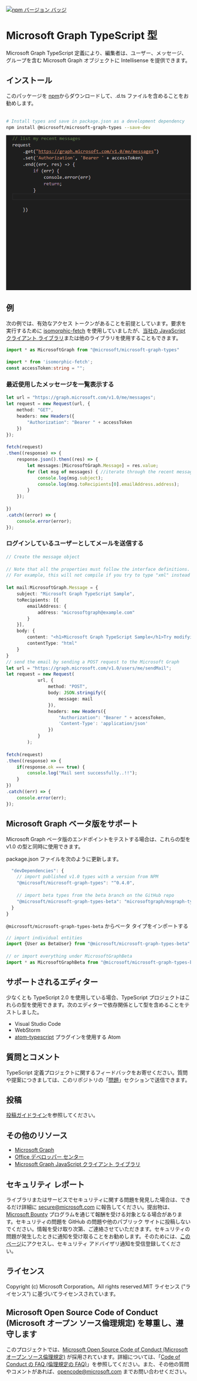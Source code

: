 [![npm バージョン バッジ](https://img.shields.io/npm/v/@microsoft/microsoft-graph-types.svg)](https://www.npmjs.com/package/@microsoft/microsoft-graph-types)

# Microsoft Graph TypeScript 型
Microsoft Graph TypeScript 定義により、編集者は、ユーザー、メッセージ、グループを含む Microsoft Graph オブジェクトに Intellisense を提供できます。

## インストール

このパッケージを [npm](https://www.npmjs.com/)からダウンロードして、.d.ts ファイルを含めることをお勧めします。

```bash

# Install types and save in package.json as a development dependency
npm install @microsoft/microsoft-graph-types --save-dev

```


![Visual Studio Code の Intellisense を表示する GIF と Microsoft Graph エンティティのオートコンプリーション](https://github.com/microsoftgraph/msgraph-typescript-typings/raw/master/typings-demo.gif)
## 例
次の例では、有効なアクセス トークンがあることを前提としています。要求を実行するために [isomorphic-fetch](https://www.npmjs.com/package/isomorphic-fetch) を使用していましたが、[当社の JavaScript クライアント ライブラリ](https://github.com/microsoftgraph/msgraph-sdk-javascript)または他のライブラリを使用することもできます。
```typescript
import * as MicrosoftGraph from "@microsoft/microsoft-graph-types"

import * from 'isomorphic-fetch';
const accessToken:string = "";
```
### 最近使用したメッセージを一覧表示する
```typescript
let url = "https://graph.microsoft.com/v1.0/me/messages";
let request = new Request(url, {
    method: "GET",
    headers: new Headers({
        "Authorization": "Bearer " + accessToken
    })
});

fetch(request)
.then((response) => {
    response.json().then((res) => {
        let messages:[MicrosoftGraph.Message] = res.value;
        for (let msg of messages) { //iterate through the recent messages
            console.log(msg.subject);
            console.log(msg.toRecipients[0].emailAddress.address);
        }
    });

})
.catch((error) => {
    console.error(error);
});
```
### ログインしているユーザーとしてメールを送信する
```typescript
// Create the message object

// Note that all the properties must follow the interface definitions.
// For example, this will not compile if you try to type "xml" instead of "html" for contentType. 

let mail:MicrosoftGraph.Message = {
    subject: "Microsoft Graph TypeScript Sample",
    toRecipients: [{
        emailAddress: {
            address: "microsoftgraph@example.com"
        }
    }],
    body: {
        content: "<h1>Microsoft Graph TypeScript Sample</h1>Try modifying the sample",
        contentType: "html"
    }
}
// send the email by sending a POST request to the Microsoft Graph
let url = "https://graph.microsoft.com/v1.0/users/me/sendMail";
let request = new Request(
            url, {
                method: "POST",
                body: JSON.stringify({
                    message: mail
                }),
                headers: new Headers({
                    "Authorization": "Bearer " + accessToken,
                    'Content-Type': 'application/json'
                })
            }
        );
        
fetch(request)
.then((response) => {
    if(response.ok === true) {
        console.log("Mail sent successfully..!!");
    }
})
.catch((err) => {
    console.error(err);
});

```
## Microsoft Graph ベータ版をサポート
Microsoft Graph ベータ版のエンドポイントをテストする場合は、これらの型を v1.0 の型と同時に使用できます。

package.json ファイルを次のように更新します。

```javascript
  "devDependencies": {
    // import published v1.0 types with a version from NPM
    "@microsoft/microsoft-graph-types": "^0.4.0",

    // import beta types from the beta branch on the GitHub repo
    "@microsoft/microsoft-graph-types-beta": "microsoftgraph/msgraph-typescript-typings#beta"
  }
}
```

`@microsoft/microsoft-graph-types-beta` からベータ タイプをインポートする
```typescript
// import individual entities
import {User as BetaUser} from "@microsoft/microsoft-graph-types-beta"

// or import everything under MicrosoftGraphBeta
import * as MicrosoftGraphBeta from "@microsoft/microsoft-graph-types-beta"
```

## サポートされるエディター
少なくとも TypeScript 2.0 を使用している場合、TypeScript プロジェクトはこれらの型を使用できます。次のエディターで依存関係として型を含めることをテストしました。
* Visual Studio Code
* WebStorm
* [atom-typescript](https://atom.io/packages/atom-typescript) プラグインを使用する Atom

## 質問とコメント

TypeScript 定義プロジェクトに関するフィードバックをお寄せください。質問や提案につきましては、このリポジトリの「[問題](https://github.com/microsoftgraph/msgraph-typescript-typings/issues)」セクションで送信できます。


## 投稿
[投稿ガイドライン](CONTRIBUTING.md)を参照してください。

## その他のリソース

* [Microsoft Graph](https://graph.microsoft.io)
* [Office デベロッパー センター](http://dev.office.com/)
* [Microsoft Graph JavaScript クライアント ライブラリ](https://github.com/microsoftgraph/msgraph-sdk-javascript)

## セキュリティ レポート

ライブラリまたはサービスでセキュリティに関する問題を発見した場合は、できるだけ詳細に [secure@microsoft.com](mailto:secure@microsoft.com) に報告してください。提出物は、[Microsoft Bounty](http://aka.ms/bugbounty) プログラムを通じて報酬を受ける対象となる場合があります。セキュリティの問題を GitHub の問題や他のパブリック サイトに投稿しないでください。情報を受け取り次第、ご連絡させていただきます。セキュリティの問題が発生したときに通知を受け取ることをお勧めします。そのためには、[このページ](https://technet.microsoft.com/en-us/security/dd252948)にアクセスし、セキュリティ アドバイザリ通知を受信登録してください。

## ライセンス

Copyright (c) Microsoft Corporation。All rights reserved.MIT ライセンス ("ライセンス") に基づいてライセンスされています。

## Microsoft Open Source Code of Conduct (Microsoft オープン ソース倫理規定) を尊重し、遵守します

このプロジェクトでは、[Microsoft Open Source Code of Conduct (Microsoft オープン ソース倫理規定)](https://opensource.microsoft.com/codeofconduct/) が採用されています。詳細については、「[Code of Conduct の FAQ (倫理規定の FAQ)](https://opensource.microsoft.com/codeofconduct/faq/)」を参照してください。また、その他の質問やコメントがあれば、[opencode@microsoft.com](mailto:opencode@microsoft.com) までお問い合わせください。
